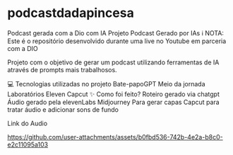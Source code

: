 # podcastdadapincesa
Podcast gerada com a Dio com IA
Projeto Podcast Gerado por IAs
ℹ️ NOTA: Este é o repositório desenvolvido durante uma live no Youtube em parceria com a DIO

Projeto com o objetivo de gerar um podcast utilizando ferramentas de IA através de prompts mais trabalhosos.

💻 Tecnologias utilizadas no projeto
Bate-papoGPT
Meio da jornada
Laboratórios Eleven
Capcut
✨ Como foi feito?
Roteiro gerado via chatgpt
Áudio gerado pela elevenLabs
Midjourney Para gerar capas
Capcut para tratar áudio e adicionar sons de fundo

Link do Audio


https://github.com/user-attachments/assets/b0fbd536-742b-4e2a-b8c0-e2c11095a103

